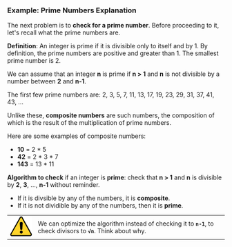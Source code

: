 ### Example: Prime Numbers Explanation

The next problem is to **check for a prime number**. Before proceeding to it, let's recall what the prime numbers are.

**Definition**: An integer is prime if it is divisible only to itself and by 1. By definition, the prime numbers are positive and greater than 1. The smallest prime number is 2.

We can assume that an integer **n** is prime if **n > 1** and **n** is not divisible by a number between **2** and **n-1**.

The first few prime numbers are: 2, 3, 5, 7, 11, 13, 17, 19, 23, 29, 31, 37, 41, 43, …

Unlike these, **composite numbers** are such numbers, the composition of which is the result of the multiplication of prime numbers.

Here are some examples of composite numbers:

* **10** = 2 * 5
* **42** = 2 * 3 * 7
* **143** = 13 * 11

**Algorithm to check** if an integer is **prime**: check that **n > 1** and **n** is divisible by **2**, **3**,  …, **n-1** without reminder.

   * If it is divsible by any of the numbers, it is **composite**.
   * If it is not dividible by any of the numbers, then it is **prime**.

<table><tr><td><img src="/assets/alert-icon.png" style="max-width:50px" /></td>
<td>We can optimize the algorithm instead of checking it to <code><strong>n-1</strong></code>, to check divisors to <code><strong>√n</strong></code>. Think about why.</td>
</tr></table>
